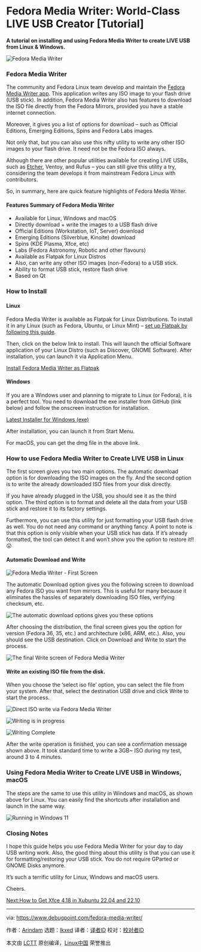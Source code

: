 [#]: subject: "Fedora Media Writer: World-Class LIVE USB Creator [Tutorial]"
[#]: via: "https://www.debugpoint.com/fedora-media-writer/"
[#]: author: "Arindam https://www.debugpoint.com/author/admin1/"
[#]: collector: "lkxed"
[#]: translator: " "
[#]: reviewer: " "
[#]: publisher: " "
[#]: url: " "

Fedora Media Writer: World-Class LIVE USB Creator [Tutorial]
======

**A tutorial on installing and using Fedora Media Writer to create LIVE USB from Linux & Windows.**

![Fedora Media Writer][1]

### Fedora Media Writer

The community and Fedora Linux team develop and maintain the [Fedora Media Writer app][2]. This application writes any ISO image to your flash drive (USB stick). In addition, Fedora Media Writer also has features to download the ISO file directly from the Fedora Mirrors, provided you have a stable internet connection.

Moreover, it gives you a list of options for download – such as Official Editions, Emerging Editions, Spins and Fedora Labs images.

Not only that, but you can also use this nifty utility to write any other ISO images to your flash drive. It need not be the Fedora ISO always.

Although there are other popular utilities available for creating LIVE USBs, such as [Etcher][3], Ventoy, and Rufus – you can still give this utility a try, considering the team develops it from mainstream Fedora Linux with contributors.

So, in summary, here are quick feature highlights of Fedora Media Writer.

#### Features Summary of Fedora Media Writer

- Available for Linux, Windows and macOS
- Directly download + write the images to a USB flash drive
- Official Editions (Workstation, IoT, Server) download
- Emerging Editions (Silverblue, Kinoite) download
- Spins (KDE Plasma, Xfce, etc)
- Labs (Fedora Astronomy, Robotic and other flavours)
- Available as Flatpak for Linux Distros
- Also, can write any other ISO images (non-Fedora) to a USB stick.
- Ability to format USB stick, restore flash drive
- Based on Qt

### How to Install

#### Linux

Fedora Media Writer is available as Flatpak for Linux Distributions. To install it in any Linux (such as Fedora, Ubuntu, or Linux Mint) – [set up Flatpak by following this guide][4].

Then, click on the below link to install. This will launch the official Software application of your Linux Distro (such as Discover, GNOME Software). After installation, you can launch it via Application Menu.

[Install Fedora Media Writer as Flatpak][5]

#### Windows

If you are a Windows user and planning to migrate to Linux (or Fedora), it is a perfect tool. You need to download the exe installer from GitHub (link below) and follow the onscreen instruction for installation.

[Latest Installer for Windows (exe)][6]

After installation, you can launch it from Start Menu.

For macOS, you can get the dmg file in the above link.

### How to use Fedora Media Writer to Create LIVE USB in Linux

The first screen gives you two main options. The automatic download option is for downloading the ISO images on the fly. And the second option is to write the already downloaded ISO files from your disk directly.

If you have already plugged in the USB, you should see it as the third option. The third option is to format and delete all the data from your USB stick and restore it to its factory settings.

Furthermore, you can use this utility for just formatting your USB flash drive as well. You do not need any command or anything fancy. A point to note is that this option is only visible when your USB stick has data. If it’s already formatted, the tool can detect it and won’t show you the option to restore it!! 😲

#### Automatic Download and Write

![Fedora Media Writer - First Screen][7]

The automatic Download option gives you the following screen to download any Fedora ISO you want from mirrors. This is useful for many because it eliminates the hassles of separately downloading ISO files, verifying checksum, etc.

![The automatic download options gives you these options][8]

After choosing the distribution, the final screen gives you the option for version (Fedora 36, 35, etc.) and architecture (x86, ARM, etc.). Also, you should see the USB destination. Click on Download and Write to start the process.

![The final Write screen of Fedora Media Writer][9]

#### Write an existing ISO file from the disk.

When you choose the ‘select iso file’ option, you can select the file from your system. After that, select the destination USB drive and click Write to start the process.

![Direct ISO write via Fedora Media Writer][10]

![Writing is in progress][11]

![Writing Complete][12]

After the write operation is finished, you can see a confirmation message shown above. It took standard time to write a 3GB~ ISO during my test, around 3 to 4 minutes.

### Using Fedora Media Writer to Create LIVE USB in Windows, macOS

The steps are the same to use this utility in Windows and macOS, as shown above for Linux. You can easily find the shortcuts after installation and launch in the same way.

![Running in Windows 11][13]

### Closing Notes

I hope this guide helps you use Fedora Media Writer for your day to day USB writing work. Also, the good thing about this utility is that you can use it for formatting/restoring your USB stick. You do not require GParted or GNOME Disks anymore.

It’s such a terrific utility for Linux, Windows and macOS users.

Cheers.

[Next:How to Get Xfce 4.18 in Xubuntu 22.04 and 22.10][14]

--------------------------------------------------------------------------------

via: https://www.debugpoint.com/fedora-media-writer/

作者：[Arindam][a]
选题：[lkxed][b]
译者：[译者ID](https://github.com/译者ID)
校对：[校对者ID](https://github.com/校对者ID)

本文由 [LCTT](https://github.com/LCTT/TranslateProject) 原创编译，[Linux中国](https://linux.cn/) 荣誉推出

[a]: https://www.debugpoint.com/author/admin1/
[b]: https://github.com/lkxed
[1]: https://www.debugpoint.com/wp-content/uploads/2022/05/fmwhead2022.jpg
[2]: https://github.com/FedoraQt/MediaWriter
[3]: https://www.debugpoint.com/2021/01/etcher-bootable-usb-linux/
[4]: https://flatpak.org/setup/
[5]: https://dl.flathub.org/repo/appstream/org.fedoraproject.MediaWriter.flatpakref
[6]: https://github.com/FedoraQt/MediaWriter/releases/latest
[7]: https://www.debugpoint.com/wp-content/uploads/2022/05/Fedora-Media-Writer-First-Screen.jpg
[8]: https://www.debugpoint.com/wp-content/uploads/2022/05/The-automatic-download-options-gives-you-these-options.jpg
[9]: https://www.debugpoint.com/wp-content/uploads/2022/05/The-final-Write-screen-of-Fedora-Media-Writer.jpg
[10]: https://www.debugpoint.com/wp-content/uploads/2022/05/Direct-ISO-write-via-Fedora-Media-Writer.jpg
[11]: https://www.debugpoint.com/wp-content/uploads/2022/05/Writing-is-in-progress.jpg
[12]: https://www.debugpoint.com/wp-content/uploads/2022/05/Writing-Complete.jpg
[13]: https://www.debugpoint.com/wp-content/uploads/2022/05/Running-in-Windows-11.png
[14]: https://www.debugpoint.com/xfce-4-18-xubuntu-22-04/
